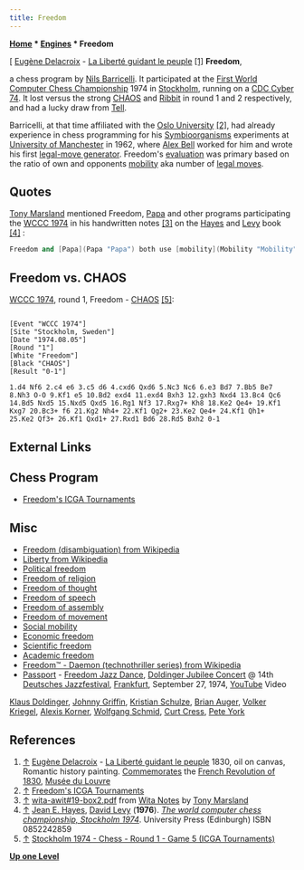```yaml
---
title: Freedom
---
```

**[Home](Home "Home") * [Engines](Engines "Engines") * Freedom**

\[ [Eugène Delacroix](Category:Eug%C3%A8ne_Delacroix "Category:Eugène Delacroix") - [La Liberté guidant le peuple](https://fr.wikipedia.org/wiki/La_Libert%C3%A9_guidant_le_peuple) <a id="cite-note-1" href="#cite-ref-1">[1]</a>
**Freedom**,

a chess program by [Nils Barricelli](Nils_Barricelli "Nils Barricelli"). It participated at the [First World Computer Chess Championship](WCCC_1974 "WCCC 1974") 1974 in [Stockholm](https://en.wikipedia.org/wiki/Stockholm), running on a [CDC Cyber 74](CDC_Cyber "CDC Cyber"). It lost versus the strong [CHAOS](CHAOS "CHAOS") and [Ribbit](Ribbit "Ribbit") in round 1 and 2 respectively, and had a lucky draw from [Tell](Tell "Tell").

Barricelli, at that time affiliated with the [Oslo University](https://en.wikipedia.org/wiki/University_of_Oslo) <a id="cite-note-2" href="#cite-ref-2">[2]</a>, had already experience in chess programming for his [Symbioorganisms](Nils_Barricelli#Symbioorganisms "Nils Barricelli") experiments at [University of Manchester](University_of_Manchester "University of Manchester") in 1962, where [Alex Bell](Alex_Bell "Alex Bell") worked for him and wrote his first [legal-move generator](Move_Generation#Legal "Move Generation"). Freedom's [evaluation](Evaluation "Evaluation") was primary based on the ratio of own and opponents [mobility](Mobility "Mobility") aka number of [legal moves](Legal_Move "Legal Move").

## Quotes

[Tony Marsland](Tony_Marsland "Tony Marsland") mentioned Freedom, [Papa](Papa "Papa") and other programs participating the [WCCC 1974](WCCC_1974 "WCCC 1974") in his handwritten notes <a id="cite-note-3" href="#cite-ref-3">[3]</a> on the [Hayes](Jean_Hayes_Michie "Jean Hayes Michie") and [Levy](David_Levy "David Levy") book <a id="cite-note-4" href="#cite-ref-4">[4]</a> :

```C++
Freedom and [Papa](Papa "Papa") both use [mobility](Mobility "Mobility") as their primary term in their [evaluation functions](Evaluation_Function "Evaluation Function"). As with [Wita](Awit "Awit"), both use the ratio of computer's moves / opponent moves. Papa and Wita also multiply by the ratio of the squares controlled and Papa goes one step further and takes the logarithm of this product to form the "[entropy](Papa#Entropy "Papa")" of the position. The true merit of this entropy over the product ratio was not made clear, but it does ensure that in extreme situations the evaluation remains more closely bounded. 

```

## Freedom vs. CHAOS

[WCCC 1974](WCCC_1974 "WCCC 1974"), round 1, Freedom - [CHAOS](CHAOS "CHAOS") <a id="cite-note-5" href="#cite-ref-5">[5]</a>:

```

[Event "WCCC 1974"]
[Site "Stockholm, Sweden"]
[Date "1974.08.05"]
[Round "1"]
[White "Freedom"]
[Black "CHAOS"]
[Result "0-1"]

1.d4 Nf6 2.c4 e6 3.c5 d6 4.cxd6 Qxd6 5.Nc3 Nc6 6.e3 Bd7 7.Bb5 Be7 
8.Nh3 O-O 9.Kf1 e5 10.Bd2 exd4 11.exd4 Bxh3 12.gxh3 Nxd4 13.Bc4 Qc6 
14.Bd5 Nxd5 15.Nxd5 Qxd5 16.Rg1 Nf3 17.Rxg7+ Kh8 18.Ke2 Qe4+ 19.Kf1 
Kxg7 20.Bc3+ f6 21.Kg2 Nh4+ 22.Kf1 Qg2+ 23.Ke2 Qe4+ 24.Kf1 Qh1+ 
25.Ke2 Qf3+ 26.Kf1 Qxd1+ 27.Rxd1 Bd6 28.Rd5 Bxh2 0-1 

```

## External Links

## Chess Program

- [Freedom's ICGA Tournaments](https://www.game-ai-forum.org/icga-tournaments/program.php?id=50)

## Misc

- [Freedom (disambiguation) from Wikipedia](https://en.wikipedia.org/wiki/Freedom)
- [Liberty from Wikipedia](https://en.wikipedia.org/wiki/Liberty)
- [Political freedom](https://en.wikipedia.org/wiki/Political_freedom)
- [Freedom of religion](https://en.wikipedia.org/wiki/Freedom_of_religion)
- [Freedom of thought](https://en.wikipedia.org/wiki/Freedom_of_thought)
- [Freedom of speech](https://en.wikipedia.org/wiki/Freedom_of_speech)
- [Freedom of assembly](https://en.wikipedia.org/wiki/Freedom_of_assembly)
- [Freedom of movement](https://en.wikipedia.org/wiki/Freedom_of_movement)
- [Social mobility](https://en.wikipedia.org/wiki/Social_mobility)
- [Economic freedom](https://en.wikipedia.org/wiki/Economic_freedom)
- [Scientific freedom](https://en.wikipedia.org/wiki/Scientific_freedom)
- [Academic freedom](https://en.wikipedia.org/wiki/Academic_freedom)
- [Freedom™ - Daemon (technothriller series) from Wikipedia](https://en.wikipedia.org/wiki/Daemon_%28technothriller_series%29#Freedom.E2.84.A2)
- [Passport](Category:Passport "Category:Passport") - [Freedom Jazz Dance](https://en.wikipedia.org/wiki/Eddie_Harris), [Doldinger Jubilee Concert](https://www.discogs.com/de/Passport-2-And-Brian-Auger-Johnny-Griffin-Alexis-Korner-Volker-Kriegel-Pete-York-Doldinger-Jubilee-C/master/62209) @ 14th [Deutsches Jazzfestival](https://en.wikipedia.org/wiki/Deutsches_Jazzfestival), [Frankfurt](https://en.wikipedia.org/wiki/Frankfurt), September 27, 1974, [YouTube](https://en.wikipedia.org/wiki/YouTube) Video

[Klaus Doldinger](Category:Klaus_Doldinger "Category:Klaus Doldinger"), [Johnny Griffin](https://en.wikipedia.org/wiki/Johnny_Griffin), [Kristian Schulze](https://en.wikipedia.org/wiki/Kristian_Schultze), [Brian Auger](Category:Brian_Auger "Category:Brian Auger"), [Volker Kriegel](Category:Volker_Kriegel "Category:Volker Kriegel"), [Alexis Korner](https://en.wikipedia.org/wiki/Alexis_Korner), [Wolfgang Schmid](Category:Wolfgang_Schmid "Category:Wolfgang Schmid"), [Curt Cress](Category:Curt_Cress "Category:Curt Cress"), [Pete York](https://en.wikipedia.org/wiki/Pete_York)

## References

1. <a id="cite-ref-1" href="#cite-note-1">↑</a> [Eugène Delacroix](Category:Eug%C3%A8ne_Delacroix "Category:Eugène Delacroix") - [La Liberté guidant le peuple](https://fr.wikipedia.org/wiki/La_Libert%C3%A9_guidant_le_peuple) 1830, oil on canvas, Romantic history painting. [Commemorates](https://en.wiktionary.org/wiki/commemorate) the [French Revolution of 1830](https://en.wikipedia.org/wiki/July_Revolution), [Musée du Louvre](https://en.wikipedia.org/wiki/Mus%C3%A9e_du_Louvre)
1. <a id="cite-ref-2" href="#cite-note-2">↑</a> [Freedom's ICGA Tournaments](https://www.game-ai-forum.org/icga-tournaments/program.php?id=50)
1. <a id="cite-ref-3" href="#cite-note-3">↑</a> [wita-awit#19-box2.pdf](http://webdocs.cs.ualberta.ca/~tony/Public/Awit-Wita-ComputerChess/Wita-base/WitaNotes/wita-awit%2319-box2.pdf) from [Wita Notes](http://webdocs.cs.ualberta.ca/~tony/Public/Awit-Wita-ComputerChess/Wita-base/WitaNotes/) by [Tony Marsland](Tony_Marsland "Tony Marsland")
1. <a id="cite-ref-4" href="#cite-note-4">↑</a> [Jean E. Hayes](Jean_Hayes_Michie "Jean Hayes Michie"), [David Levy](David_Levy "David Levy") (**1976**). *[The world computer chess championship, Stockholm 1974](http://www.getcited.org/pub/101724802)*. University Press (Edinburgh) ISBN 0852242859
1. <a id="cite-ref-5" href="#cite-note-5">↑</a> [Stockholm 1974 - Chess - Round 1 - Game 5 (ICGA Tournaments)](https://www.game-ai-forum.org/icga-tournaments/round.php?tournament=7&round=1&id=5)

**[Up one Level](Engines "Engines")**

